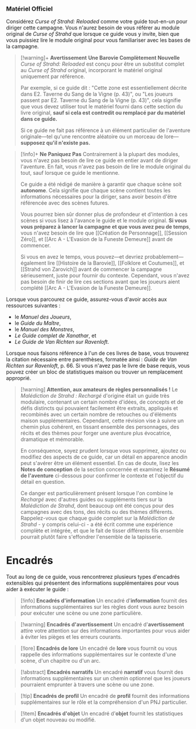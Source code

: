 ### Matériel Officiel

Considérez _Curse of Strahd: Reloaded_ comme votre guide tout-en-un pour diriger cette campagne. Vous n'aurez besoin de vous référer au module original de _Curse of Strahd_ que lorsque ce guide vous y invite, bien que vous puissiez lire le module original pour vous familiariser avec les bases de la campagne.

> [!warning]+ **Avertissement**
> **Une Barovie Complètement Nouvelle** _Curse of Strahd: Reloaded_ est conçu pour être un substitut complet au _Curse of Strahd_ original, incorporant le matériel original uniquement par référence.
> 
> Par exemple, si ce guide dit : "Cette zone est essentiellement décrite dans <span class="citation">E2. Taverne du Sang de la Vigne (p. 43)</span>", ou "Les joueurs passent par <span class="citation">E2. Taverne du Sang de la Vigne (p. 43)</span>", cela signifie que vous devez utiliser tout le matériel fourni dans cette section du livre original, **sauf si cela est contredit ou remplacé par du matériel dans ce guide.**
> 
> Si ce guide ne fait pas référence à un élément particulier de l'aventure originale—tel qu'une rencontre aléatoire ou un morceau de lore—**supposez qu'il n'existe pas.**

> [!info]+ **Ne Paniquez Pas** 
> Contrairement à la plupart des modules, vous n'avez pas besoin de lire ce guide en entier avant de diriger l'aventure. En fait, vous n'avez pas besoin de lire le module original du tout, sauf lorsque ce guide le mentionne.
> 
> Ce guide a été rédigé de manière à garantir que chaque scène soit **autonome**. Cela signifie que chaque scène contient toutes les informations nécessaires pour la diriger, sans avoir besoin d'être référencée avec des scènes futures.
> 
> Vous pourrez bien sûr donner plus de profondeur et d'intention à ces scènes si vous lisez à l'avance le guide et le module original. **Si vous vous préparez à lancer la campagne et que vous avez peu de temps**, vous n'avez besoin de lire que [[Création de Personnage]], [[Session Zéro]], et [[Arc A - L'Evasion de la Funeste Demeure]] avant de commencer.
> 
> Si vous en avez le temps, vous pouvez—et devriez probablement—également lire [[Histoire de la Barovie]], [[Folklore et Coutumes]], et [[Strahd von Zarovich]] avant de commencer la campagne sérieusement, juste pour fournir du contexte. Cependant, vous n'avez pas besoin de finir de lire ces sections avant que les joueurs aient complété [[Arc A - L'Evasion de la Funeste Demeure]].

Lorsque vous parcourez ce guide, assurez-vous d'avoir accès aux ressources suivantes :

- le _Manuel des Joueurs_,
- le _Guide du Maître_,
- le _Manuel des Monstres_,
- _Le Guide complet de Xanathar_, et
- _Le Guide de Van Richten sur Ravenloft_.

Lorsque nous faisons référence à l'un de ces livres de base, vous trouverez la citation nécessaire entre parenthèses, formatée ainsi : <span class="citation"><em>Guide de Van Richten sur Ravenloft</em>, p. 66</span>. Si vous n'avez pas le livre de base requis, vous pouvez créer un bloc de statistiques maison ou trouver un remplacement approprié.

> [!warning] **Attention, aux amateurs de règles personnalisés !** 
> Le _Malédiction de Strahd : Rechargé_ d'origine était un guide très modulaire, contenant un certain nombre d'idées, de concepts et de défis distincts qui pouvaient facilement être extraits, appliqués et recombinés avec un certain nombre de retouches ou d'éléments maison supplémentaires. Cependant, cette révision vise à suivre un chemin plus cohérent, en tissant ensemble des personnages, des récits et des thèmes pour forger une aventure plus évocatrice, dramatique et mémorable.
> 
> En conséquence, soyez prudent lorsque vous supprimez, ajoutez ou modifiez des aspects de ce guide, car un détail en apparence anodin peut s'avérer être un élément essentiel. En cas de doute, lisez les **Notes de conception** de la section concernée et examinez le **Résumé de l'aventure** ci-dessous pour confirmer le contexte et l'objectif du détail en question.
> 
> Ce danger est particulièrement présent lorsque l'on combine le _Rechargé_ avec d'autres guides ou suppléments tiers sur la _Malédiction de Strahd_, dont beaucoup ont été conçus pour des campagnes avec des tons, des récits ou des thèmes différents. Rappelez-vous que chaque guide complet sur la _Malédiction de Strahd_ - y compris celui-ci - a été écrit comme une expérience complète et intégrée, et que le fait de tisser différents fils ensemble pourrait plutôt faire s'effondrer l'ensemble de la tapisserie.

# Encadrés

Tout au long de ce guide, vous rencontrerez plusieurs types d'encadrés extensibles qui présentent des informations supplémentaires pour vous aider à exécuter le guide :

> [!info] **Encadrés d'information** 
> Un encadré d'**information** fournit des informations supplémentaires sur les règles dont vous aurez besoin pour exécuter une scène ou une zone particulière.

> [!warning] **Encadrés d'avertissement** 
> Un encadré d'**avertissement** attire votre attention sur des informations importantes pour vous aider à éviter les pièges et les erreurs courants.

> [!lore] **Encadrés de lore** 
> Un encadré de **lore** vous fournit ou vous rappelle des informations supplémentaires sur le contexte d'une scène, d'un chapitre ou d'un arc.

> [!abstract] **Encadrés narratifs** 
> Un encadré **narratif** vous fournit des informations supplémentaires sur un chemin optionnel que les joueurs pourraient emprunter à travers une scène ou une zone.

> [!tip] **Encadrés de profil** 
> Un encadré de **profil** fournit des informations supplémentaires sur le rôle et la compréhension d'un PNJ particulier.

> [!item] **Encadrés d'objet** 
> Un encadré d'**objet** fournit les statistiques d'un objet nouveau ou modifié.